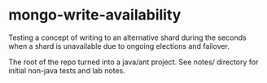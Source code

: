 mongo-write-availability
========================

Testing a concept of writing to an alternative shard during the seconds when
a shard is unavailable due to ongoing elections and failover.

The root of the repo turned into a java/ant project. See notes/ directory
for initial non-java tests and lab notes.
